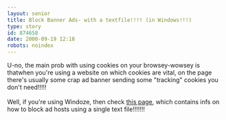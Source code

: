 ```yaml
---
layout: senior
title: Block Banner Ads- with a textfile!!!! (in Windows!!!)
type: story
id: 874658
date: 2000-09-19 12:18
robots: noindex
---
```

U-no, the main prob with using cookies on your browsey-wowsey is thatwhen you're using a website on which cookies are vital, on the page there's usually some crap ad banner sending some "tracking" cookies you don't need!!!!!<br/> <br/>Well, if you're using Windoze, then check <a href="http://www.21stcentury.net/~flan/hosts.html">this page</a>, which contains infs on how to block ad hosts using a single text file!!!!!!!